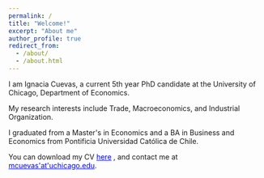```yaml
---
permalink: /
title: "Welcome!"
excerpt: "About me"
author_profile: true
redirect_from: 
  - /about/
  - /about.html
---
```


I am Ignacia Cuevas, a current 5th year PhD candidate at the University of Chicago, Department of Economics.

My research interests include Trade, Macroeconomics, and Industrial Organization.

I graduated from a Master's in Economics and a BA in Business and Economics from Pontificia Universidad Católica de Chile.

You can download my CV <a href='https://ignaciacuevas.github.io/files/CV_2023_Cuevas.pdf' style="color:blue">here</a> , and contact me at <a href='mailto:mcuevas-- at--uchicago.edu' style="color:blue">mcuevas'at'uchicago.edu</a>. 

